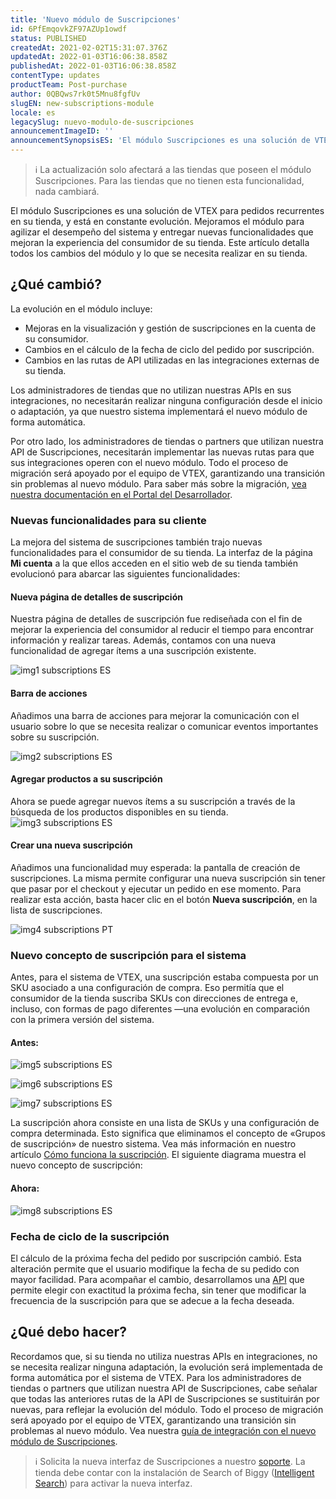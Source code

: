 ```yaml
---
title: 'Nuevo módulo de Suscripciones'
id: 6PfEmqovkZF97AZUp1owdf
status: PUBLISHED
createdAt: 2021-02-02T15:31:07.376Z
updatedAt: 2022-01-03T16:06:38.858Z
publishedAt: 2022-01-03T16:06:38.858Z
contentType: updates
productTeam: Post-purchase
author: 0QBQws7rk0t5Mnu8fgfUv
slugEN: new-subscriptions-module
locale: es
legacySlug: nuevo-modulo-de-suscripciones
announcementImageID: ''
announcementSynopsisES: 'El módulo Suscripciones es una solución de VTEX para pedidos recurrentes en su tienda, y está en constante evolución'
---
```


> ℹ️ La actualización solo afectará a las tiendas que poseen el módulo Suscripciones. Para las tiendas que no tienen esta funcionalidad, nada cambiará.

El módulo Suscripciones es una solución de VTEX para pedidos recurrentes en su tienda, y está en constante evolución. Mejoramos el módulo para agilizar el desempeño del sistema y entregar nuevas funcionalidades que mejoran la experiencia del consumidor de su tienda. Este artículo detalla todos los cambios del módulo y lo que se necesita realizar en su tienda. 

## ¿Qué cambió?

La evolución en el módulo incluye:
-  Mejoras en la visualización y gestión de suscripciones en la cuenta de su consumidor.
-  Cambios en el cálculo de la fecha de ciclo del pedido por suscripción.
-  Cambios en las rutas de API utilizadas en las integraciones externas de su tienda.

Los administradores de tiendas que no utilizan nuestras APIs en sus integraciones, no necesitarán realizar ninguna configuración desde el inicio o adaptación, ya que nuestro sistema implementará el nuevo módulo de forma automática.  

Por otro lado, los administradores de tiendas o partners que utilizan nuestra API de Suscripciones, necesitarán implementar las nuevas rutas para que sus integraciones operen con el nuevo módulo. Todo el proceso de migración será apoyado por el equipo de VTEX, garantizando una transición sin problemas al nuevo módulo. Para saber más sobre la migración, [vea nuestra documentación en el Portal del Desarrollador](https://developers.vtex.com/vtex-developer-docs/docs/subscriptions-v3-migration-guide).

### Nuevas funcionalidades para su cliente

La mejora del sistema de suscripciones también trajo nuevas funcionalidades para el consumidor de su tienda. La interfaz de la página __Mi cuenta__ a la que ellos acceden en el sitio web de su tienda también evolucionó para abarcar las siguientes funcionalidades:  

#### Nueva página de detalles de suscripción 
Nuestra página de detalles de suscripción fue rediseñada con el fin de mejorar la experiencia del consumidor al reducir el tiempo para encontrar información y realizar tareas.  Además, contamos con una nueva funcionalidad de agregar ítems a una suscripción existente. 

![img1 subscriptions ES](https://raw.githubusercontent.com/vtexdocs/help-center-content/refs/heads/main/docs/es/announcements/2021/nuevo-modulo-suscripciones_1.png)

#### Barra de acciones
Añadimos una barra de acciones para mejorar la comunicación con el usuario sobre lo que se necesita realizar o comunicar eventos importantes sobre su suscripción. 

![img2 subscriptions ES](https://raw.githubusercontent.com/vtexdocs/help-center-content/refs/heads/main/docs/es/announcements/2021/nuevo-modulo-suscripciones_2.png)

#### Agregar productos a su suscripción 
Ahora se puede agregar nuevos ítems a su suscripción a través de la búsqueda de los productos disponibles en su tienda.
![img3 subscriptions ES](https://raw.githubusercontent.com/vtexdocs/help-center-content/refs/heads/main/docs/es/announcements/2021/nuevo-modulo-suscripciones_3.png)

#### Crear una nueva suscripción
Añadimos una funcionalidad muy esperada: la pantalla de creación de suscripciones. La misma permite configurar una nueva suscripción sin tener que pasar por el checkout y ejecutar un pedido en ese momento. Para realizar esta acción, basta hacer clic en el botón __Nueva suscripción__, en la lista de suscripciones. 

![img4 subscriptions PT](https://raw.githubusercontent.com/vtexdocs/help-center-content/refs/heads/main/docs/es/announcements/2021/nuevo-modulo-suscripciones_4.png)

### Nuevo concepto de suscripción para el sistema 
Antes, para el sistema de VTEX, una suscripción estaba compuesta por un SKU asociado a una configuración de compra. Eso permitía que el consumidor de la tienda suscriba SKUs con direcciones de entrega e, incluso, con formas de pago diferentes —una evolución en comparación con la primera versión del sistema.

#### Antes:
![img5 subscriptions ES](https://raw.githubusercontent.com/vtexdocs/help-center-content/refs/heads/main/docs/es/announcements/2021/nuevo-modulo-suscripciones_5.png)

![img6 subscriptions ES](https://raw.githubusercontent.com/vtexdocs/help-center-content/refs/heads/main/docs/es/announcements/2021/nuevo-modulo-suscripciones_6.png)

![img7 subscriptions ES](https://raw.githubusercontent.com/vtexdocs/help-center-content/refs/heads/main/docs/es/announcements/2021/nuevo-modulo-suscripciones_7.png)

La suscripción ahora consiste en una lista de SKUs y una configuración de compra determinada. Esto significa que eliminamos el concepto de «Grupos de suscripción» de nuestro sistema. Vea más información en nuestro artículo [Cómo funciona la suscripción](https://help.vtex.com/es/tutorial/como-funciona-a-assinatura--frequentlyAskedQuestions_4453). El siguiente diagrama muestra el nuevo concepto de suscripción:  

#### Ahora:
![img8 subscriptions ES](https://raw.githubusercontent.com/vtexdocs/help-center-content/refs/heads/main/docs/es/announcements/2021/nuevo-modulo-suscripciones_8.png)

### Fecha de ciclo de la suscripción
El cálculo de la próxima fecha del pedido por suscripción cambió. Esta alteración permite que el usuario modifique la fecha de su pedido con mayor facilidad. Para acompañar el cambio, desarrollamos una [API](https://developers.vtex.com/vtex-developer-docs/reference/cycles) que permite elegir con exactitud la próxima fecha, sin tener que modificar la frecuencia de la suscripción para que se adecue a la fecha deseada.

## ¿Qué debo hacer?
Recordamos que, si su tienda no utiliza nuestras APIs en integraciones, no se necesita realizar ninguna adaptación, la evolución será implementada de forma automática por el sistema de VTEX. 
Para los administradores de tiendas o partners que utilizan nuestra API de Suscripciones, cabe señalar que todas las anteriores rutas de la API de Suscripciones se sustituirán por nuevas, para reflejar la evolución del módulo. Todo el proceso de migración será apoyado por el equipo de VTEX, garantizando una transición sin problemas al nuevo módulo. Vea nuestra [guía de integración con el nuevo módulo de Suscripciones](https://developers.vtex.com/vtex-developer-docs/docs/subscriptions-v3-migration-guide).

> ℹ️ Solicita la nueva interfaz de Suscripciones a nuestro [soporte](https://help.vtex.com/es/tutorial/abrir-tickets-para-el-soporte-vtex--16yOEqpO32UQYygSmMSSAM). La tienda debe contar con la instalación de Search of Biggy ([Intelligent Search](https://help.vtex.com/es/tracks/vtex-intelligent-search--19wrbB7nEQcmwzDPl1l4Cb/3qgT47zY08biLP3d5os3DG)) para activar la nueva interfaz.
